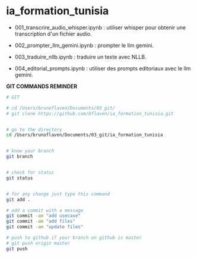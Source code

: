 # ia_formation_tunisia

- 001_transcrire_audio_whisper.ipynb : utiliser whisper pour obtenir une transcription d'un fichier audio.

- 002_prompter_llm_gemini.ipynb : prompter le llm gemini.

- 003_traduire_nllb.ipynb : traduire un texte avec NLLB.

- 004_editorial_prompts.ipynb : utiliser des prompts editoriaux avec le llm gemini.

**GIT COMMANDS REMINDER**

```bash
# GIT

# cd /Users/brunoflaven/Documents/03_git/
# git clone https://github.com/bflaven/ia_formation_tunisia.git


# go to the directory
cd /Users/brunoflaven/Documents/03_git/ia_formation_tunisia


# know your branch
git branch


# check for status
git status


# for any change just type this command
git add .

# add a commit with a message
git commit -am "add usecase"
git commit -am "add files"
git commit -am "update files"

# push to github if your branch on github is master
# git push origin master
git push


```